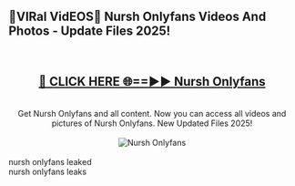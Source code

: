 <h2>🔴VIRal VidEOS🔴 Nursh Onlyfans Videos And Photos - Update Files 2025!</h2>
<br>
<div align="center">
<h2><a href="https://virallinks.top/Hdb6NB" rel="nofollow">🔴 CLICK HERE 🌐==►► Nursh Onlyfans</a></h2>
<br>
Get Nursh Onlyfans and all content. Now you can access all videos and pictures of Nursh Onlyfans. New Updated Files 2025!
<br>
<br>
<a href="https://virallinks.top/Hdb6NB" rel="nofollow" data-target="animated-image.originalLink"><img src="https://i.imgur.com/dJHk4Zq.gif)" alt="Nursh Onlyfans" style="max-width: 100%; display: inline-block;" data-target="animated-image.originalImage"></a>
</div>
<br>
nursh onlyfans leaked<br>
nursh onlyfans leaks